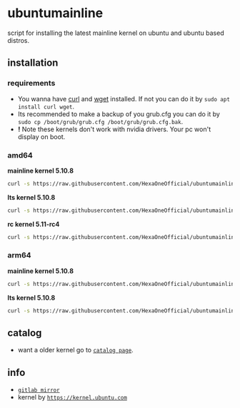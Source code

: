 # ubuntumainline
script for installing the latest mainline kernel on ubuntu and ubuntu based distros.

## installation

### requirements

- You wanna have [curl](https://curl.haxx.se/) and [wget](https://www.gnu.org/software/wget/) installed. If not you can do it by `sudo apt install curl wget`.
- Its recommended to make a backup of you grub.cfg you can do it by `sudo cp /boot/grub/grub.cfg /boot/grub/grub.cfg.bak`.
- **!** Note these kernels don't work with nvidia drivers. Your pc won't display on boot.

### amd64

**mainline kernel 5.10.8**

```bash
curl -s https://raw.githubusercontent.com/HexaOneOfficial/ubuntumainline/main/catalog/5.10.8/amd64.sh | sh
```
**lts kernel 5.10.8**
```bash
curl -s https://raw.githubusercontent.com/HexaOneOfficial/ubuntumainline/main/catalog/5.10.8/amd64.sh | sh
```

**rc kernel 5.11-rc4**
```bash
curl -s https://raw.githubusercontent.com/HexaOneOfficial/ubuntumainline/main/catalog/5.11-rc4/amd64RC.sh | sh
```

### arm64

**mainline kernel 5.10.8**
```bash
curl -s https://raw.githubusercontent.com/HexaOneOfficial/ubuntumainline/main/catalog/5.10.8/arm64.sh | sh
```

**lts kernel 5.10.8**
```bash
curl -s https://raw.githubusercontent.com/HexaOneOfficial/ubuntumainline/main/catalog/5.10.8/arm64.sh | sh
```

## catalog

- want a older kernel go to [`catalog page`](../catalog/README.md).

## info

- [`gitlab mirror`](https://gitlab.com/HexaOneOfficial/ubuntumainline)
- kernel by [`https://kernel.ubuntu.com`](https://kernel.ubuntu.com/)
